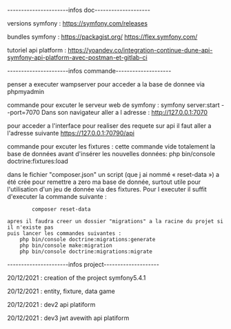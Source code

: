 
----------------------infos doc--------------------

versions symfony : https://symfony.com/releases

bundles symfony :
    https://packagist.org/
    https://flex.symfony.com/


tutoriel api platform :
    https://yoandev.co/integration-continue-dune-api-symfony-api-platform-avec-postman-et-gitlab-ci


----------------------infos commande--------------------

penser a executer wampserver pour acceder a la base de donnee via phpmyadmin

commande pour excuter le serveur web de symfony :
    symfony server:start --port=7070
    Dans son navigateur aller a l adresse : http://127.0.0.1:7070

pour acceder a l'interface pour realiser des requete sur api il faut aller a l'adresse suivante
    https://127.0.0.1:70790/api

commande pour excuter les fixtures :
    cette commande vide totalement la base de données avant d'insérer les nouvelles données:
        php bin/console doctrine:fixtures:load

dans le fichier "composer.json" un script (que j ai nommé « reset-data ») a été crée pour remettre a zero ma base de donnée, surtout utile pour l'utilisation d'un jeu de donnée via des fixtures. Pour l executer il suffit d'executer la commande suivante :
            
            composer reset-data
    
    apres il faudra creer un dossier "migrations" a la racine du projet si il n'existe pas
    puis lancer les commandes suivantes :
        php bin/console doctrine:migrations:generate
        php bin/console make:migration
        php bin/console doctrine:migrations:migrate

----------------------infos project--------------------

20/12/2021 : creation of the project symfony5.4.1

20/12/2021 : entity, fixture, data game

20/12/2021 : dev2 api platiform

20/12/2021 : dev3 jwt avewith api platiform
